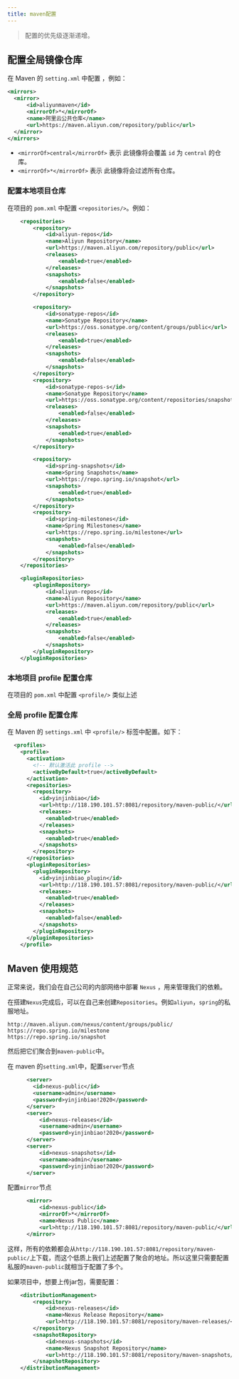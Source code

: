 ```yaml
---
title: maven配置
---
```


> 配置的优先级逐渐递增。

## 配置全局镜像仓库
在 Maven 的 `setting.xml` 中配置 <mirror/>，例如：

```xml
<mirrors>
  <mirror>
      <id>aliyunmaven</id>
      <mirrorOf>*</mirrorOf>
      <name>阿里云公共仓库</name>
      <url>https://maven.aliyun.com/repository/public</url>
  </mirror>
</mirrors>  
```
- `<mirrorOf>central</mirrorOf>` 表示 此镜像将会覆盖 `id` 为 `central` 的仓库。
- `<mirrorOf>*</mirrorOf>` 表示 此镜像将会过滤所有仓库。


### 配置本地项目仓库
在项目的 `pom.xml` 中配置 `<repositories/>`。例如：

```xml
    <repositories>
        <repository>
            <id>aliyun-repos</id>
            <name>Aliyun Repository</name>
            <url>https://maven.aliyun.com/repository/public</url>
            <releases>
                <enabled>true</enabled>
            </releases>
            <snapshots>
                <enabled>false</enabled>
            </snapshots>
        </repository>

        <repository>
            <id>sonatype-repos</id>
            <name>Sonatype Repository</name>
            <url>https://oss.sonatype.org/content/groups/public</url>
            <releases>
                <enabled>true</enabled>
            </releases>
            <snapshots>
                <enabled>false</enabled>
            </snapshots>
        </repository>
        <repository>
            <id>sonatype-repos-s</id>
            <name>Sonatype Repository</name>
            <url>https://oss.sonatype.org/content/repositories/snapshots</url>
            <releases>
                <enabled>false</enabled>
            </releases>
            <snapshots>
                <enabled>true</enabled>
            </snapshots>
        </repository>

        <repository>
            <id>spring-snapshots</id>
            <name>Spring Snapshots</name>
            <url>https://repo.spring.io/snapshot</url>
            <snapshots>
                <enabled>true</enabled>
            </snapshots>
        </repository>
        <repository>
            <id>spring-milestones</id>
            <name>Spring Milestones</name>
            <url>https://repo.spring.io/milestone</url>
            <snapshots>
                <enabled>false</enabled>
            </snapshots>
        </repository>
    </repositories>

    <pluginRepositories>
        <pluginRepository>
            <id>aliyun-repos</id>
            <name>Aliyun Repository</name>
            <url>https://maven.aliyun.com/repository/public</url>
            <releases>
                <enabled>true</enabled>
            </releases>
            <snapshots>
                <enabled>false</enabled>
            </snapshots>
        </pluginRepository>
    </pluginRepositories>
```

### 本地项目 profile 配置仓库
在项目的 `pom.xml` 中配置 `<profile/>` 类似上述

### 全局 profile 配置仓库

在 Maven 的 `settings.xml` 中 `<profile/>` 标签中配置。如下：

```xml
  <profiles>
    <profile>
      <activation>
        <!-- 默认激活此 profile -->
        <activeByDefault>true</activeByDefault>
      </activation>
      <repositories>
        <repository>
          <id>yinjinbiao</id>
          <url>http://118.190.101.57:8081/repository/maven-public/</url>
          <releases>
            <enabled>true</enabled>
          </releases>
          <snapshots>
            <enabled>true</enabled>
          </snapshots>
        </repository>
      </repositories>
      <pluginRepositories>
        <pluginRepository>
          <id>yinjinbiao_plugin</id>
          <url>http://118.190.101.57:8081/repository/maven-public/</url>
          <releases>
            <enabled>true</enabled>
          </releases>
          <snapshots>
            <enabled>false</enabled>
          </snapshots>
        </pluginRepository>
      </pluginRepositories>
    </profile>
```


## Maven 使用规范
正常来说，我们会在自己公司的内部网络中部署 `Nexus` ，用来管理我们的依赖。

在搭建`Nexus`完成后，可以在自己来创建`Repositories`。例如`aliyun`，`spring`的私服地址。
```
http://maven.aliyun.com/nexus/content/groups/public/
https://repo.spring.io/milestone
https://repo.spring.io/snapshot
```

然后把它们聚合到`maven-public`中。

在 maven 的`setting.xml`中，配置`server`节点
```xml
      <server>
        <id>nexus-public</id>
        <username>admin</username>
        <password>yinjinbiao!2020</password>
      </server>
      <server>
          <id>nexus-releases</id>
          <username>admin</username>
          <password>yinjinbiao!2020</password>
      </server>
      <server>
          <id>nexus-snapshots</id>
          <username>admin</username>
          <password>yinjinbiao!2020</password>
      </server>
```

配置`mirror`节点
```xml
      <mirror>
          <id>nexus-public</id>
          <mirrorOf>*</mirrorOf>
          <name>Nexus Public</name>
          <url>http://118.190.101.57:8081/repository/maven-public/</url>
      </mirror>
```
这样，所有的依赖都会从`http://118.190.101.57:8081/repository/maven-public/`上下载，而这个低质上我们上述配置了聚合的地址。所以这里只需要配置私服的`maven-public`就相当于配置了多个。

如果项目中，想要上传jar包，需要配置：
```xml
    <distributionManagement>
        <repository>
            <id>nexus-releases</id>
            <name>Nexus Release Repository</name>
            <url>http://118.190.101.57:8081/repository/maven-releases/</url>
        </repository>
        <snapshotRepository>
            <id>nexus-snapshots</id>
            <name>Nexus Snapshot Repository</name>
            <url>http://118.190.101.57:8081/repository/maven-snapshots/</url>
        </snapshotRepository>
    </distributionManagement>
```
